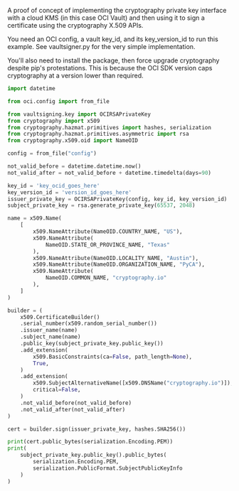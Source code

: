 A proof of concept of implementing the cryptography private key interface with a cloud KMS (in this case OCI Vault) and then using it to sign a certificate using the cryptography X.509 APIs.

You need an OCI config, a vault key\_id, and its key\_version\_id to run this example. See vaultsigner.py for the very simple implementation.

You'll also need to install the package, then force upgrade cryptography despite pip's protestations. This is because the OCI SDK version caps cryptography at a version lower than required.

```python
import datetime

from oci.config import from_file

from vaultsigning.key import OCIRSAPrivateKey
from cryptography import x509
from cryptography.hazmat.primitives import hashes, serialization
from cryptography.hazmat.primitives.asymmetric import rsa
from cryptography.x509.oid import NameOID

config = from_file("config")

not_valid_before = datetime.datetime.now()
not_valid_after = not_valid_before + datetime.timedelta(days=90)

key_id = 'key_ocid_goes_here'
key_version_id = 'version_id_goes_here'
issuer_private_key = OCIRSAPrivateKey(config, key_id, key_version_id)
subject_private_key = rsa.generate_private_key(65537, 2048)

name = x509.Name(
    [
        x509.NameAttribute(NameOID.COUNTRY_NAME, "US"),
        x509.NameAttribute(
            NameOID.STATE_OR_PROVINCE_NAME, "Texas"
        ),
        x509.NameAttribute(NameOID.LOCALITY_NAME, "Austin"),
        x509.NameAttribute(NameOID.ORGANIZATION_NAME, "PyCA"),
        x509.NameAttribute(
            NameOID.COMMON_NAME, "cryptography.io"
        ),
    ]
)

builder = (
    x509.CertificateBuilder()
    .serial_number(x509.random_serial_number())
    .issuer_name(name)
    .subject_name(name)
    .public_key(subject_private_key.public_key())
    .add_extension(
        x509.BasicConstraints(ca=False, path_length=None),
        True,
    )
    .add_extension(
        x509.SubjectAlternativeName([x509.DNSName("cryptography.io")]),
        critical=False,
    )
    .not_valid_before(not_valid_before)
    .not_valid_after(not_valid_after)
)

cert = builder.sign(issuer_private_key, hashes.SHA256())

print(cert.public_bytes(serialization.Encoding.PEM))
print(
    subject_private_key.public_key().public_bytes(
        serialization.Encoding.PEM,
        serialization.PublicFormat.SubjectPublicKeyInfo
    )
)
```
